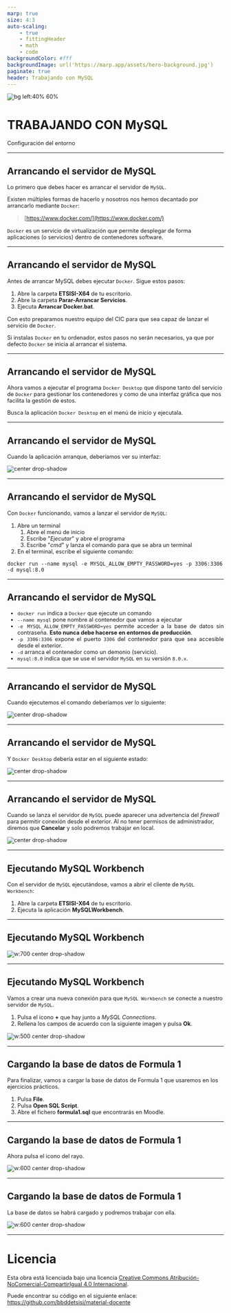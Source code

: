 ```yaml
---
marp: true
size: 4:3
auto-scaling: 
    - true
    - fittingHeader
    - math
    - code
backgroundColor: #fff
backgroundImage: url('https://marp.app/assets/hero-background.jpg')
paginate: true
header: Trabajando con MySQL
---
```

<!--
_header: ''
_footer: ![Licencia de Creative Commons](https://i.creativecommons.org/l/by-nc-sa/4.0/88x31.png)<br>Esta obra está bajo una [licencia de Creative Commons Reconocimiento-NoComercial-CompartirIgual 4.0 Internacional](http://creativecommons.org/licenses/by-nc-sa/4.0/). Icono diseñado por Flaticon
-->
<style>
img[alt~="center"] {
  display: block;
  margin: 0 auto;
}
img {
  background-color: transparent!important;
}
li {
  text-align: justify;
}
</style>
![bg left:40% 60%](img/sql/mysql-logo.png)

# TRABAJANDO CON MySQL

Configuración del entorno

---

## Arrancando el servidor de MySQL

Lo primero que debes hacer es arrancar el servidor de `MySQL`.

Existen múltiples formas de hacerlo y nosotros nos hemos decantado por arrancarlo mediante `Docker`:

> [https://www.docker.com/](https://www.docker.com/)

`Docker` es un servicio de virtualización que permite desplegar de forma aplicaciones (o servicios) dentro de contenedores software. 

---

## Arrancando el servidor de MySQL

Antes de arrancar MySQL debes ejecutar `Docker`. Sigue estos pasos:

1. Abre la carpeta **ETSISI-X64** de tu escritorio.
2. Abre la carpeta **Parar-Arrancar Servicios**.
3. Ejecuta **Arrancar Docker.bat**.

Con esto preparamos nuestro equipo del CIC para que sea capaz de lanzar el servicio de `Docker`.

Si instalas `Docker` en tu ordenador, estos pasos no serán necesarios, ya que por defecto `Docker` se inicia al arrancar el sistema.

---

## Arrancando el servidor de MySQL

Ahora vamos a ejecutar el programa `Docker Desktop` que dispone tanto del servicio de `Docker` para gestionar los contenedores y como de una interfaz gráfica que nos facilita la gestión de estos.

Busca la aplicación `Docker Desktop` en el menú de inicio y ejecutala.

---

## Arrancando el servidor de MySQL

Cuando la aplicación arranque, deberíamos ver su interfaz:

![center drop-shadow](img/sql/docker-desktop.png)

---

## Arrancando el servidor de MySQL

Con `Docker` funcionando, vamos a lanzar el servidor de `MySQL`:

1. Abre un terminal
    1. Abre el menú de inicio
    2. Escribe "*Ejecutar*" y abre el programa
    3. Escribe "*cmd*" y lanza el comando para que se abra un terminal
2. En el terminal, escribe el siguiente comando:

```
docker run --name mysql -e MYSQL_ALLOW_EMPTY_PASSWORD=yes -p 3306:3306 -d mysql:8.0
```

---

## Arrancando el servidor de MySQL

- `docker run` indica a `Docker` que ejecute un comando
- `--name mysql` pone nombre al contenedor que vamos a ejecutar
- `-e MYSQL_ALLOW_EMPTY_PASSWORD=yes` permite acceder a la base de datos sin contraseña. **Esto nunca debe hacerse en entornos de producción**.
- `-p 3306:3306` expone el puerto `3306` del contenedor para que sea accesible desde el exterior.
- `-d` arranca el contenedor como un demonio (servicio).
- `mysql:8.0` indica que se use el servidor `MySQL` en su versión `8.0.x`.

---

## Arrancando el servidor de MySQL

Cuando ejecutemos el comando deberíamos ver lo siguiente:

![center drop-shadow](img/sql/docker-run.png)

---

## Arrancando el servidor de MySQL

Y `Docker Desktop` debería estar en el siguiente estado:

![center drop-shadow](img/sql/docker-desktop-mysql.png)

---

<style scoped>
p { font-size: 0.8rem }
</style>

## Arrancando el servidor de MySQL

Cuando se lanza el servidor de `MySQL` puede aparecer una advertencia del *firewall* para permitir conexión desde el exterior. Al no tener permisos de administrador, diremos que **Cancelar** y solo podremos trabajar en local.

![center drop-shadow](img/sql/firewall.png)

---

## Ejecutando MySQL Workbench

Con el servidor de `MySQL` ejecutándose, vamos a abrir el cliente de `MySQL Workbench`:

1. Abre la carpeta **ETSISI-X64** de tu escritorio.
2. Ejecuta la aplicación **MySQLWorkbench**.

---

## Ejecutando MySQL Workbench

![w:700 center drop-shadow](img/sql/mysql-workbench.png)

---

<style scoped>
p { font-size: 0.8rem }
li { font-size: 0.8rem }
</style>

## Ejecutando MySQL Workbench

Vamos a crear una nueva conexión para que `MySQL Workbench` se conecte a nuestro servidor de `MySQL`.

1. Pulsa el icono **+** que hay junto a *MySQL Connections*.
2. Rellena los campos de acuerdo con la siguiente imagen y pulsa **Ok**.

![w:500 center drop-shadow](img/sql/nueva-conexion.png)

---

## Cargando la base de datos de Formula 1

Para finalizar, vamos a cargar la base de datos de Formula 1 que usaremos en los ejercicios prácticos.

1. Pulsa **File**.
2. Pulsa **Open SQL Script**.
3. Abre el fichero **formula1.sql** que encontrarás en Moodle.

---

## Cargando la base de datos de Formula 1

Ahora pulsa el icono del rayo.

![w:600 center drop-shadow](img/sql/carga-formula1.png)

---

## Cargando la base de datos de Formula 1

La base de datos se habrá cargado y podremos trabajar con ella.

![w:600 center drop-shadow](img/sql/funcionando.png)

---

# Licencia<!--_class: license -->

Esta obra está licenciada bajo una licencia [Creative Commons Atribución-NoComercial-CompartirIgual 4.0 Internacional](https://creativecommons.org/licenses/by-nc-sa/4.0/).

Puede encontrar su código en el siguiente enlace: <https://github.com/bbddetsisi/material-docente>
